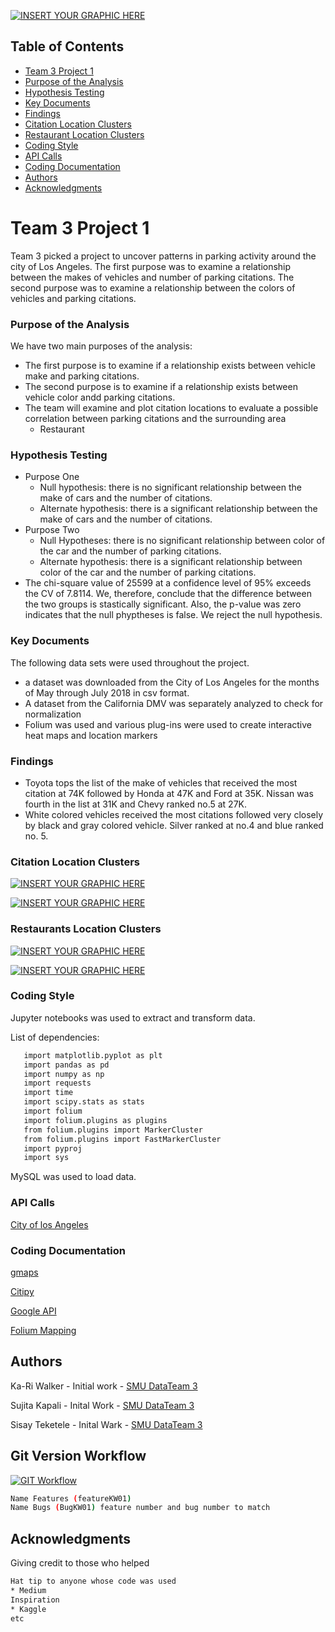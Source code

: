 [![INSERT YOUR GRAPHIC HERE](https://ladot.lacity.org/sites/g/files/wph266/f/styles/banner/public/lacityp_027861_0.jpg?itok=j4htAmA6)]()

<!-- TABLE OF CONTENTS -->
## Table of Contents

* [Team 3 Project 1](#team-3-project-1)
* [Purpose of the Analysis](#purpose-of-the-analysis)
* [Hypothesis Testing](#hypothesis-testing)
* [Key Documents](#key-documents)
* [Findings](#findings)
* [Citation Location Clusters](#citation-location-cluster)
* [Restaurant Location Clusters](#restaurant-location-cluster)
* [Coding Style](#coding-style)
* [API Calls](#api-calls)
* [Coding Documentation](#coding-documentation)
* [Authors](#authors)
* [Acknowledgments](#acknowledgments)

# Team 3 Project 1

Team 3 picked a project to uncover patterns in parking activity around the city of Los Angeles. The first purpose was to examine a relationship between the makes of vehicles and number of parking citations. The second purpose was to examine a relationship between the colors of vehicles and parking citations.

### Purpose of the Analysis

We have two main purposes of the analysis:

* The first purpose is to examine if a relationship exists between vehicle make and parking citations.
* The second purpose is to examine if a relationship exists between vehicle color andd parking citations.
* The team will examine and plot citation locations to evaluate a possible correlation between parking citations and the surrounding area
    * Restaurant
 
### Hypothesis Testing
* Purpose One
   * Null hypothesis: there is no significant relationship between the make of cars and the number of citations. 
   * Alternate hypothesis: there is a significant relationship between the make of cars and the number of citations.
* Purpose Two
   * Null Hypotheses: there is no significant relationship between color of the car and the number of parking citations.
   * Alternate hypothesis: there is a significant relationship between color of the car and the number of parking citations. 
* The chi-square value of 25599 at a confidence level of 95% exceeds the CV of 7.8114. We, therefore, conclude that the difference between the two groups is stastically significant. Also, the p-value was zero indicates that the null phyptheses is false. We reject the null hypothesis.

### Key Documents

The following data sets were used throughout the project.

* a dataset was downloaded from the City of Los Angeles for the months of May through July 2018 in csv format.
* A dataset from the California DMV was separately analyzed to check for normalization
* Folium was used and various plug-ins were used to create interactive heat maps and location markers

### Findings
* Toyota tops the list of the make of vehicles that received the most citation at 74K followed by Honda at 47K and Ford at 35K. Nissan was fourth in the list at 31K and Chevy ranked no.5 at 27K. 
* White colored vehicles received the most citations followed very closely by black and gray colored vehicle. Silver ranked at no.4 and blue ranked no. 5. 

### Citation Location Clusters

[![INSERT YOUR GRAPHIC HERE](https://github.com/ButtonWalker/Team3_Project1/blob/master/CitaLocationMap.png)]()

[![INSERT YOUR GRAPHIC HERE](https://github.com/ButtonWalker/Team3_Project1/blob/master/CitaHeatMap.png)]()

### Restaurants Location Clusters

[![INSERT YOUR GRAPHIC HERE](https://github.com/ButtonWalker/Team3_Project1/blob/master/RestLocations.png)]()

[![INSERT YOUR GRAPHIC HERE](https://github.com/ButtonWalker/Team3_Project1/blob/master/RestHeatMap.png)]()


### Coding Style

Jupyter notebooks was used to extract and transform data. 

List of dependencies:
```sh
   import matplotlib.pyplot as plt
   import pandas as pd
   import numpy as np
   import requests
   import time
   import scipy.stats as stats
   import folium
   import folium.plugins as plugins
   from folium.plugins import MarkerCluster
   from folium.plugins import FastMarkerCluster
   import pyproj
   import sys
```
MySQL was used to load data.

### API Calls

[City of los Angeles](https://data.lacity.org/resource/8yfh-4gug.json)

### Coding Documentation
[gmaps](https://jupyter-gmaps.readthedocs.io/en/latest/tutorial.html)

[Citipy](https://github.com/wingchen/citipy)

[Google API](https://developers.google.com/places/web-service/search)

[Folium Mapping](https://python-visualization.github.io/folium/)

## Authors

Ka-Ri Walker - Initial work - [SMU DataTeam 3](https://github.com/ButtonWalker)

Sujita Kapali - Inital Work - [SMU DataTeam 3](https://github.com/SujiKap)

Sisay Teketele - Inital Wark - [SMU DataTeam 3](https://github.com/sisayyt)

## Git Version Workflow

[![GIT Workflow](https://github.com/ButtonWalker/Team3_Project1/blob/master/GitWorkFlow.png)]()
```sh
Name Features (featureKW01)
Name Bugs (BugKW01) feature number and bug number to match
```
## Acknowledgments
Giving credit to those who helped
```sh
Hat tip to anyone whose code was used
* Medium
Inspiration
* Kaggle
etc
```
